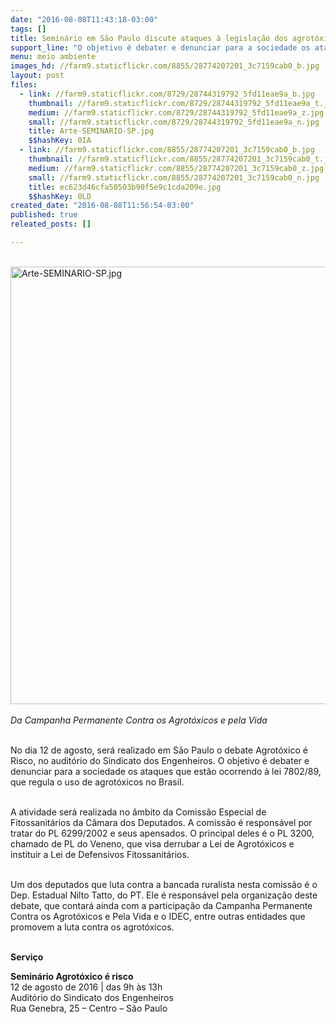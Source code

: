 ```yaml
---
date: "2016-08-08T11:43:18-03:00"
tags: []
title: Seminário em São Paulo discute ataques à legislação dos agrotóxicos
support_line: "O objetivo é debater e denunciar para a sociedade os ataques que estão ocorrendo à lei 7802/89, que regula o uso de agrotóxicos no Brasil"
menu: meio ambiente
images_hd: //farm9.staticflickr.com/8855/28774207201_3c7159cab0_b.jpg
layout: post
files:
  - link: //farm9.staticflickr.com/8729/28744319792_5fd11eae9a_b.jpg
    thumbnail: //farm9.staticflickr.com/8729/28744319792_5fd11eae9a_t.jpg
    medium: //farm9.staticflickr.com/8729/28744319792_5fd11eae9a_z.jpg
    small: //farm9.staticflickr.com/8729/28744319792_5fd11eae9a_n.jpg
    title: Arte-SEMINARIO-SP.jpg
    $$hashKey: 0IA
  - link: //farm9.staticflickr.com/8855/28774207201_3c7159cab0_b.jpg
    thumbnail: //farm9.staticflickr.com/8855/28774207201_3c7159cab0_t.jpg
    medium: //farm9.staticflickr.com/8855/28774207201_3c7159cab0_z.jpg
    small: //farm9.staticflickr.com/8855/28774207201_3c7159cab0_n.jpg
    title: ec623d46cfa50503b90f5e9c1cda209e.jpg
    $$hashKey: 0LD
created_date: "2016-08-08T11:56:54-03:00"
published: true
releated_posts: []

---
```

<p><br />
<img alt="Arte-SEMINARIO-SP.jpg" height="700" src="//farm9.staticflickr.com/8729/28744319792_5fd11eae9a_b.jpg" width="700" /><br />
<br />
<em>Da Campanha Permanente Contra os Agrot&oacute;xicos e pela Vida</em></p>

<p><br />
No dia 12 de agosto, ser&aacute; realizado em S&atilde;o Paulo o debate Agrot&oacute;xico &eacute; Risco, no audit&oacute;rio do Sindicato dos Engenheiros. O objetivo &eacute; debater e denunciar para a sociedade os ataques que est&atilde;o ocorrendo &agrave; lei 7802/89, que regula o uso de agrot&oacute;xicos no Brasil.</p>

<p><br />
A atividade ser&aacute; realizada no &acirc;mbito da Comiss&atilde;o Especial de Fitossanit&aacute;rios da C&acirc;mara dos Deputados. A comiss&atilde;o &eacute; respons&aacute;vel por tratar do PL 6299/2002 e seus apensados. O principal deles &eacute; o PL 3200, chamado de PL do Veneno, que visa derrubar a Lei de Agrot&oacute;xicos e instituir a Lei de Defensivos Fitossanit&aacute;rios.</p>

<p><br />
Um dos deputados que luta contra a bancada ruralista nesta comiss&atilde;o &eacute; o Dep. Estadual Nilto Tatto, do PT. Ele &eacute; respons&aacute;vel pela organiza&ccedil;&atilde;o deste debate, que contar&aacute; ainda com a participa&ccedil;&atilde;o da Campanha Permanente Contra os Agrot&oacute;xicos e Pela Vida e o IDEC, entre outras entidades que promovem a luta contra os agrot&oacute;xicos.</p>

<p><br />
<strong>Servi&ccedil;o</strong></p>

<p><strong>Semin&aacute;rio Agrot&oacute;xico &eacute; risco</strong><br />
12 de agosto de 2016 | das 9h &agrave;s 13h<br />
Audit&oacute;rio do Sindicato dos Engenheiros<br />
Rua Genebra, 25 &ndash; Centro &ndash; S&atilde;o Paulo</p>
